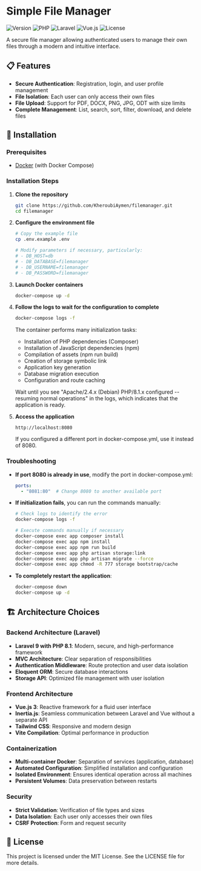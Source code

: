 # Simple File Manager

![Version](https://img.shields.io/badge/version-1.0.0-blue.svg)
![PHP](https://img.shields.io/badge/PHP-8.1-777BB4.svg)
![Laravel](https://img.shields.io/badge/Laravel-9.0-FF2D20.svg)
![Vue.js](https://img.shields.io/badge/Vue.js-3.0-4FC08D.svg)
![License](https://img.shields.io/badge/license-MIT-green.svg)

A secure file manager allowing authenticated users to manage their own files through a modern and intuitive interface.

## 📋 Features

- **Secure Authentication**: Registration, login, and user profile management
- **File Isolation**: Each user can only access their own files
- **File Upload**: Support for PDF, DOCX, PNG, JPG, ODT with size limits
- **Complete Management**: List, search, sort, filter, download, and delete files

## 🚀 Installation

### Prerequisites
- [Docker](https://www.docker.com/products/docker-desktop/) (with Docker Compose)

### Installation Steps

1. **Clone the repository**
   ```bash
   git clone https://github.com/KheroubiAymen/filemanager.git
   cd filemanager
   ```

2. **Configure the environment file**
   ```bash
   # Copy the example file
   cp .env.example .env
   
   # Modify parameters if necessary, particularly:
   # - DB_HOST=db
   # - DB_DATABASE=filemanager
   # - DB_USERNAME=filemanager
   # - DB_PASSWORD=filemanager
   ```

3. **Launch Docker containers**
   ```bash
   docker-compose up -d
   ```

4. **Follow the logs to wait for the configuration to complete**
   ```bash
   docker-compose logs -f
   ```
   The container performs many initialization tasks:
   - Installation of PHP dependencies (Composer)
   - Installation of JavaScript dependencies (npm)
   - Compilation of assets (npm run build)
   - Creation of storage symbolic link
   - Application key generation
   - Database migration execution
   - Configuration and route caching
   
   Wait until you see "Apache/2.4.x (Debian) PHP/8.1.x configured -- resuming normal operations" in the logs, which indicates that the application is ready.

5. **Access the application**
   ```
   http://localhost:8080
   ```
   If you configured a different port in docker-compose.yml, use it instead of 8080.

### Troubleshooting

- **If port 8080 is already in use**, modify the port in docker-compose.yml:
  ```yaml
  ports:
    - "8081:80"  # Change 8080 to another available port
  ```

- **If initialization fails**, you can run the commands manually:
  ```bash
  # Check logs to identify the error
  docker-compose logs -f
  
  # Execute commands manually if necessary
  docker-compose exec app composer install
  docker-compose exec app npm install
  docker-compose exec app npm run build
  docker-compose exec app php artisan storage:link
  docker-compose exec app php artisan migrate --force
  docker-compose exec app chmod -R 777 storage bootstrap/cache
  ```
  
- **To completely restart the application**:
  ```bash
  docker-compose down
  docker-compose up -d
  ```

## 🏗 Architecture Choices

### Backend Architecture (Laravel)

- **Laravel 9 with PHP 8.1**: Modern, secure, and high-performance framework
- **MVC Architecture**: Clear separation of responsibilities
- **Authentication Middleware**: Route protection and user data isolation
- **Eloquent ORM**: Secure database interactions
- **Storage API**: Optimized file management with user isolation

### Frontend Architecture

- **Vue.js 3**: Reactive framework for a fluid user interface
- **Inertia.js**: Seamless communication between Laravel and Vue without a separate API
- **Tailwind CSS**: Responsive and modern design
- **Vite Compilation**: Optimal performance in production

### Containerization

- **Multi-container Docker**: Separation of services (application, database)
- **Automated Configuration**: Simplified installation and configuration
- **Isolated Environment**: Ensures identical operation across all machines
- **Persistent Volumes**: Data preservation between restarts

### Security

- **Strict Validation**: Verification of file types and sizes
- **Data Isolation**: Each user only accesses their own files
- **CSRF Protection**: Form and request security

## 📄 License

This project is licensed under the MIT License. See the LICENSE file for more details.
